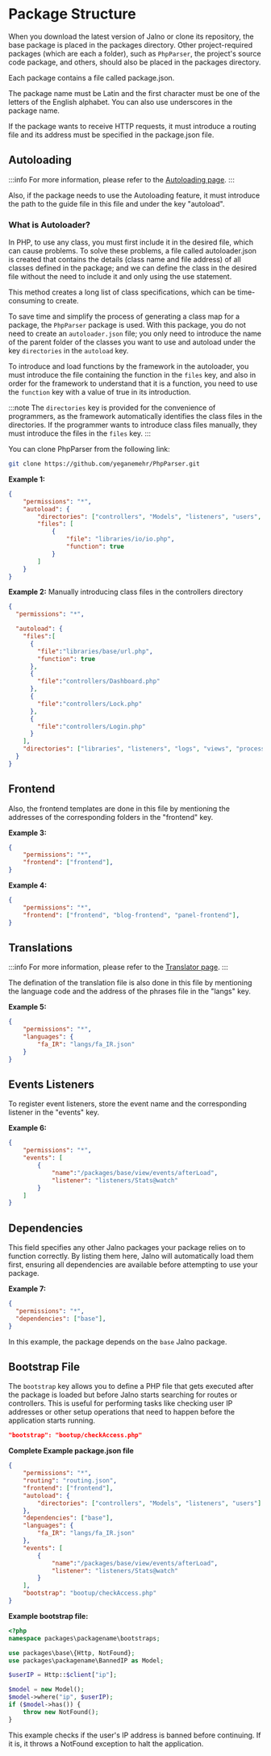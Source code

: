 # Package Structure

When you download the latest version of Jalno or clone its repository, the base package is placed in the packages directory. Other project-required packages (which are each a folder), such as `PhpParser`, the project's source code package, and others, should also be placed in the packages directory.

Each package contains a file called package.json.

The package name must be Latin and the first character must be one of the letters of the English alphabet. You can also use underscores in the package name.

If the package wants to receive HTTP requests, it must introduce a routing file and its address must be specified in the package.json file.
## Autoloading

:::info
For more information, please refer to the [Autoloading page](autoloader.md).
:::

Also, if the package needs to use the Autoloading feature, it must introduce the path to the guide file in this file and under the key "autoload".

### What is Autoloader?

In PHP, to use any class, you must first include it in the desired file, which can cause problems. To solve these problems, a file called autoloader.json is created that contains the details (class name and file address) of all classes defined in the package; and we can define the class in the desired file without the need to include it and only using the use statement.

This method creates a long list of class specifications, which can be time-consuming to create.

To save time and simplify the process of generating a class map for a package, the `PhpParser` package is used. With this package, you do not need to create an `autoloader.json` file; you only need to introduce the name of the parent folder of the classes you want to use and autoload under the key `directories` in the `autoload` key.

To introduce and load functions by the framework in the autoloader, you must introduce the file containing the function in the `files` key, and also in order for the framework to understand that it is a function, you need to use the `function` key with a value of true in its introduction.

:::note
The `directories` key is provided for the convenience of programmers, as the framework automatically identifies the class files in the directories. If the programmer wants to introduce class files manually, they must introduce the files in the `files` key.
:::

You can clone PhpParser from the following link:

```bash
git clone https://github.com/yeganemehr/PhpParser.git
```

**Example 1:**
```json
{
    "permissions": "*",
    "autoload": {
        "directories": ["controllers", "Models", "listeners", "users", "libraries"],
        "files": [
            {
                "file": "libraries/io/io.php",
                "function": true
            }
        ]
    }
}
```

**Example 2:** Manually introducing class files in the controllers directory

```json
{
  "permissions": "*",

  "autoload": {
    "files":[
      {
        "file":"libraries/base/url.php",
        "function": true
      },
      {
        "file":"controllers/Dashboard.php"
      },
      {
        "file":"controllers/Lock.php"
      },
      {
        "file":"controllers/Login.php"
      }
    ],
    "directories": ["libraries", "listeners", "logs", "views", "processes"]
  }
}
```


## Frontend

Also, the frontend templates are done in this file by mentioning the addresses of the corresponding folders in the "frontend" key.

**Example 3:**
```json
{
    "permissions": "*",
    "frontend": ["frontend"],
}
```

**Example 4:**

```json
{
    "permissions": "*",
    "frontend": ["frontend", "blog-frontend", "panel-frontend"],
}
```

## Translations

:::info
For more information, please refer to the [Translator page](translator.md).
:::

The defination of the translation file is also done in this file by mentioning the language code and the address of the phrases file in the "langs" key.

**Example 5:**

```json
{
    "permissions": "*",
    "languages": {
        "fa_IR": "langs/fa_IR.json"
    }
}
```

## Events Listeners

To register event listeners, store the event name and the corresponding listener in the "events" key.

**Example 6:**
```json
{
    "permissions": "*",
    "events": [
        {
            "name":"/packages/base/view/events/afterLoad",
            "listener": "listeners/Stats@watch"
        }
    ]
}
```

## Dependencies
This field specifies any other Jalno packages your package relies on to function correctly. By listing them here, Jalno will automatically load them first, ensuring all dependencies are available before attempting to use your package.

**Example 7:**

```json
{
  "permissions": "*",
  "dependencies": ["base"],
}
```
In this example, the package depends on the `base` Jalno package.


## Bootstrap File

The `bootstrap` key allows you to define a PHP file that gets executed after the package is loaded but before Jalno starts searching for routes or controllers. This is useful for performing tasks like checking user IP addresses or other setup operations that need to happen before the application starts running.

```json
"bootstrap": "bootup/checkAccess.php"
```

**Complete Example package.json file**
```json
{
    "permissions": "*",
    "routing": "routing.json",
    "frontend": ["frontend"],
    "autoload": {
        "directories": ["controllers", "Models", "listeners", "users"]
    },
    "dependencies": ["base"],
    "languages": {
        "fa_IR": "langs/fa_IR.json"
    },
    "events": [
        {
            "name":"/packages/base/view/events/afterLoad",
            "listener": "listeners/Stats@watch"
        }
    ],
    "bootstrap": "bootup/checkAccess.php"
}
```

**Example bootstrap file:**
```php
<?php
namespace packages\packagename\bootstraps;

use packages\base\{Http, NotFound};
use packages\packagename\BannedIP as Model;

$userIP = Http::$client["ip"];

$model = new Model();
$model->where("ip", $userIP);
if ($model->has()) {
    throw new NotFound();
}
```


This example checks if the user's IP address is banned before continuing. If it is, it throws a NotFound exception to halt the application.